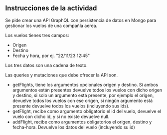 ## Instrucciones de la actividad
Se pide crear una API GraphQL con persistencia de datos en Mongo para gestionar los vuelos de una compañía aerea.

Los vuelos tienes tres campos:
- Origen
- Destino
- Fecha y hora, por ej. "22/11/23 12:45"

Los tres datos son una cadena de texto.

Las queries y mutaciones que debe ofrecer la API son.
- getFlights, tiene los argumentos opcionales origen y destino. Si ambos argumentos están presentes devuelve todos los vuelos con dicho origen y destino, si solo un argumento está presente, por ejemplo el origen, devuelve todos los vuelos con ese origen, si ningún argumento está presente devuelve todos los vuelos (incluyendo sus ids).
- getFlight, recibe como argumento obligatorio el id del vuelo, devuelve el vuelo con dicho id, y si no existe devuelve null.
- addFlight, recibe como argumentos obligatorios el origen, destino y fecha-hora. Devuelve los datos del vuelo (incluyendo su id)
